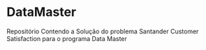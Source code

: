 # DataMaster
Repositório Contendo a Solução do problema Santander Customer Satisfaction para o programa Data Master
